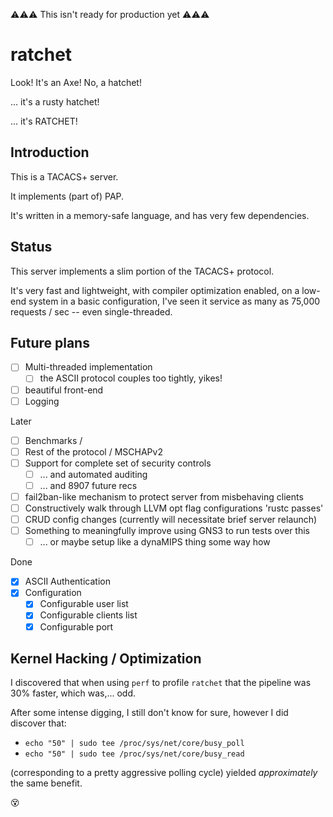 ⚠⚠⚠ This isn't ready for production yet ⚠⚠⚠

# ratchet
Look! It's an Axe! No, a hatchet!

... it's a rusty hatchet!

... it's RATCHET!

## Introduction
This is a TACACS+ server.

It implements (part of) PAP.

It's written in a memory-safe language, and has very few dependencies.

## Status
This server implements a slim portion of the TACACS+ protocol.

It's very fast and lightweight, with compiler optimization enabled, on a low-end system in a basic configuration, I've seen it service as many as 75,000 requests / sec -- even single-threaded.

## Future plans
- [ ] Multi-threaded implementation
  - [ ] the ASCII protocol couples too tightly, yikes!
- [ ] beautiful front-end  
- [ ] Logging

Later
- [ ] Benchmarks / 
- [ ] Rest of the protocol / MSCHAPv2
- [ ] Support for complete set of security controls
  - [ ] ... and automated auditing
  - [ ] ... and 8907 future recs
- [ ] fail2ban-like mechanism to protect server from misbehaving clients
- [ ] Constructively walk through LLVM opt flag configurations 'rustc passes'
- [ ] CRUD config changes (currently will necessitate brief server relaunch)
- [ ] Something to meaningfully improve using GNS3 to run tests over this
  - [ ] ... or maybe setup like a dynaMIPS thing some way how

Done
- [x] ASCII Authentication
- [x] Configuration
  - [x] Configurable user list
  - [x] Configurable clients list
  - [x] Configurable port

## Kernel Hacking / Optimization
I discovered that when using `perf` to profile `ratchet` that the pipeline was 30% faster, which was,... odd.

After some intense digging, I still don't know for sure, however I did discover that:

- `echo "50" | sudo tee /proc/sys/net/core/busy_poll`
- `echo "50" | sudo tee /proc/sys/net/core/busy_read`

(corresponding to a pretty aggressive polling cycle) yielded *approximately* the same benefit.

😵

